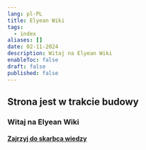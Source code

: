 ```yaml
---
lang: pl-PL
title: Elyean Wiki
tags:
  - index
aliases: []
date: 02-11-2024
description: Witaj na Elyean Wiki
enableToc: false
draft: false
published: false
---
```

## Strona jest w trakcie budowy

### Witaj na Elyean Wiki

#### [Zajrzyj do skarbca wiedzy](Skarbiec.md)

